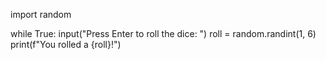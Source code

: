 import random

while True:
    input("Press Enter to roll the dice: ")
    roll = random.randint(1, 6)
    print(f"You rolled a {roll}!")
